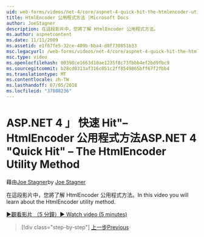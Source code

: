 ```yaml
---
uid: web-forms/videos/net-4/core/aspnet-4-quick-hit-the-htmlencoder-utility-method
title: HtmlEncoder 公用程式方法 |Microsoft Docs
author: JoeStagner
description: 在這段影片中，您將了解 HtmlEncoder 公用程式方法。
ms.author: aspnetcontent
ms.date: 11/11/2009
ms.assetid: e1f67fe5-32ce-409b-bba4-d8f730851b33
msc.legacyurl: /web-forms/videos/net-4/core/aspnet-4-quick-hit-the-htmlencoder-utility-method
msc.type: video
ms.openlocfilehash: 00398ce1663d10ae1235f8c73fbbb4ef2bd9fbc9
ms.sourcegitcommit: b28cd0313af316c051c2ff8549865bff67f2fbb4
ms.translationtype: MT
ms.contentlocale: zh-TW
ms.lasthandoff: 07/05/2018
ms.locfileid: "37808236"
---
```

<a name="aspnet-4-quick-hit--the-htmlencoder-utility-method"></a><span data-ttu-id="953d2-103">ASP.NET 4 」 快速 Hit"– HtmlEncoder 公用程式方法</span><span class="sxs-lookup"><span data-stu-id="953d2-103">ASP.NET 4 "Quick Hit" – The HtmlEncoder Utility Method</span></span>
====================
<span data-ttu-id="953d2-104">藉由[Joe Stagner](https://github.com/JoeStagner)</span><span class="sxs-lookup"><span data-stu-id="953d2-104">by [Joe Stagner](https://github.com/JoeStagner)</span></span>

<span data-ttu-id="953d2-105">在這段影片中，您將了解 HtmlEncoder 公用程式方法。</span><span class="sxs-lookup"><span data-stu-id="953d2-105">In this video you will learn about the HtmlEncoder utility method.</span></span>

[<span data-ttu-id="953d2-106">&#9654;觀看影片 （5 分鐘）</span><span class="sxs-lookup"><span data-stu-id="953d2-106">&#9654; Watch video (5 minutes)</span></span>](https://channel9.msdn.com/Blogs/ASP-NET-Site-Videos/aspnet-4-quick-hit-the-htmlencoder-utility-method)

> [!div class="step-by-step"]
> [<span data-ttu-id="953d2-107">上一步</span><span class="sxs-lookup"><span data-stu-id="953d2-107">Previous</span></span>](aspnet-4-quick-hit-predictable-client-ids.md)

